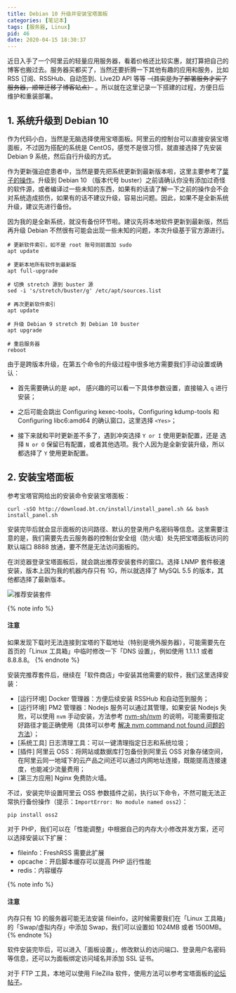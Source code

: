 ```yaml
---
title: Debian 10 升级并安装宝塔面板
categories: [笔记本]
tags: [服务器, Linux]
pid: 46
date: 2020-04-15 18:30:37
---
```


近日入手了一个阿里云的轻量应用服务器，看着价格还比较实惠，就打算把自己的博客也搬过去。服务器买都买了，当然还要折腾一下其他有趣的应用和服务，比如 RSS 订阅、RSSHub、自动签到、Live2D API 等等 ~~（其实是为了部署服务才买了服务器，顺带迁移了博客站点）~~ 。所以就在这里记录一下搭建的过程，方便日后维护和重装部署。
<!--more-->

## 1. 系统升级到 Debian 10

作为代码小白，当然是无脑选择使用宝塔面板。阿里云的控制台可以直接安装宝塔面板，不过因为搭配的系统是 CentOS，感觉不是很习惯，就直接选择了先安装 Debian 9 系统，然后自行升级的方式。

作为更新强迫症患者中，当然是要先把系统更新到最新版本啦，这里主要参考了[葉子的操作](https://niconiconi.fun/2019/06/14/debian-9-upgrade-debian-10/)。升级到 Debian 10 （版本代号 buster）之前请确认你没有添加过奇怪的软件源，或者编译过一些未知的东西，如果有的话请了解一下之前的操作会不会对系统造成损伤，如果有的话不建议升级，容易出问题。因此，如果不是全新系统升级，建议先进行备份。

因为我的是全新系统，就没有备份环节啦。建议先将本地软件更新到最新版，然后再升级 Debian 不然很有可能会出现一些未知的问题，本次升级基于官方源进行。

```shell
# 更新软件索引，如不是 root 账号则前面加 sudo
apt update

# 更新本地所有软件到最新版
apt full-upgrade

# 切换 stretch 源到 buster 源
sed -i 's/stretch/buster/g' /etc/apt/sources.list

# 再次更新软件索引
apt update

# 升级 Debian 9 stretch 到 Debian 10 buster
apt upgrade

# 重启服务器
reboot
```

由于是跨版本升级，在第五个命令的升级过程中很多地方需要我们手动设置或确认：

- 首先需要确认的是 apt， 感兴趣的可以看一下具体参数设置，直接输入 `q` 进行安装；

- 之后可能会跳出 Configuring kexec-tools，Configuring kdump-tools 和 Configuring libc6:amd64 的确认窗口，这里选择 `<Yes>`；

- 接下来就和平时更新差不多了，遇到冲突选择 `Y or I` 使用更新配置，还是 选择 `N or O` 保留已有配置，或者其他选项。我个人因为是全新安装升级，所以都选择了 `Y` 使用更新配置。

## 2. 安装宝塔面板

参考宝塔官网给出的安装命令安装宝塔面板：

```shell
curl -sSO http://download.bt.cn/install/install_panel.sh && bash install_panel.sh
```

安装完毕后就会显示面板的访问路径、默认的登录用户名密码等信息。这里需要注意的是，我们需要先去云服务器的控制台安全组（防火墙）处先把宝塔面板访问的默认端口 8888 放通，要不然是无法访问面板的。

在浏览器登录宝塔面板后，就会跳出推荐安装套件的窗口。选择 LNMP 套件极速安装，版本上因为我的机器内存只有 1G，所以就选择了 MySQL 5.5 的版本，其他都选择了最新版本。

![推荐安装套件](https://web-1256060851.cos.ap-hongkong.myqcloud.com/post/46/LNMP.jpg#500x)

{% note info %}
#### 注意
如果发现下载时无法连接到宝塔的下载地址（特别是境外服务器），可能需要先在首页的「Linux 工具箱」中临时修改一下「DNS 设置」，例如使用 1.1.1.1 或者 8.8.8.8。
{% endnote %}

安装完推荐套件后，继续在「软件商店」中安装其他需要的软件，我们这里选择安装：

- [运行环境] Docker 管理器：方便后续安装 RSSHub 和自动签到服务；
- [运行环境] PM2 管理器：Nodejs 服务可以通过其管理，如果安装 Nodejs 失败，可以使用 `nvm` 手动安装，方法参考 [nvm-sh/nvm](https://github.com/nvm-sh/nvm) 的说明，可能需要指定好路径才能正确使用（具体可以参考 [解决 nvm command not found 问题的方法](https://www.cnblogs.com/weifeng1463/p/11321432.html)）；
- [系统工具] 日志清理工具：可以一键清理指定日志和系统垃圾；
- [插件] 阿里云 OSS：将网站或数据库打包备份到阿里云 OSS 对象存储空间，在阿里云同一地域下的云产品之间还可以通过内网地址连接，既能提高连接速度，也能减少流量费用；
- [第三方应用] Nginx 免费防火墙。

不过，安装完毕设置阿里云 OSS 参数插件之前，执行以下命令，不然可能无法正常执行备份操作（提示：`ImportError: No module named oss2`）：

```shell
pip install oss2
```

对于 PHP，我们可以在「性能调整」中根据自己的内存大小修改并发方案，还可以选择安装以下扩展：

- fileinfo：FreshRSS 需要此扩展
- opcache：开启脚本缓存可以提高 PHP 运行性能
- redis：内容缓存

{% note info %}
#### 注意
内存只有 1G 的服务器可能无法安装 fileinfo，这时候需要我们在「Linux 工具箱」的「Swap/虚拟内存」中添加 Swap，我们可以设置如 1024MB 或者 1500MB。
{% endnote %}

软件安装完毕后，可以进入「面板设置」，修改默认的访问端口、登录用户名密码等信息，还可以为面板绑定访问域名并添加 SSL 证书。

对于 FTP 工具，本地可以使用 FileZilla 软件，使用方法可以参考宝塔面板的[论坛帖子](https://www.bt.cn/bbs/thread-43162-1-1.html)。